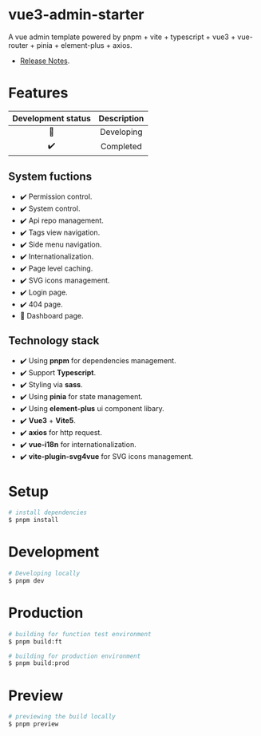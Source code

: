 # vue3-admin-starter

A vue admin template powered by pnpm + vite + typescript + vue3 + vue-router + pinia + element-plus + axios.

- [Release Notes](./CHANGELOG.md).

# Features

| Development status | Description |
| :---: | :---: |
| :construction: | Developing |
| :heavy_check_mark: | Completed |

## System fuctions

- :heavy_check_mark: Permission control.
- :heavy_check_mark: System control.
- :heavy_check_mark: Api repo management.
- :heavy_check_mark: Tags view navigation.
- :heavy_check_mark: Side menu navigation.
- :heavy_check_mark: Internationalization.
- :heavy_check_mark: Page level caching.
- :heavy_check_mark: SVG icons management.
- :heavy_check_mark: Login page.
- :heavy_check_mark: 404 page.
- :construction: Dashboard page.

## Technology stack

- :heavy_check_mark: Using **pnpm** for dependencies management.
- :heavy_check_mark: Support **Typescript**.
- :heavy_check_mark: Styling via **sass**.
- :heavy_check_mark: Using **pinia** for state management.
- :heavy_check_mark: Using **element-plus** ui component libary.
- :heavy_check_mark: **Vue3** + **Vite5**.
- :heavy_check_mark: **axios** for http request.
- :heavy_check_mark: **vue-i18n** for internationalization.
- :heavy_check_mark: **vite-plugin-svg4vue** for SVG icons management.

# Setup

```bash
# install dependencies
$ pnpm install

```

# Development

```bash
# Developing locally
$ pnpm dev
```

# Production

```bash
# building for function test environment
$ pnpm build:ft

# building for production environment
$ pnpm build:prod
```

# Preview

```bash
# previewing the build locally
$ pnpm preview
```




